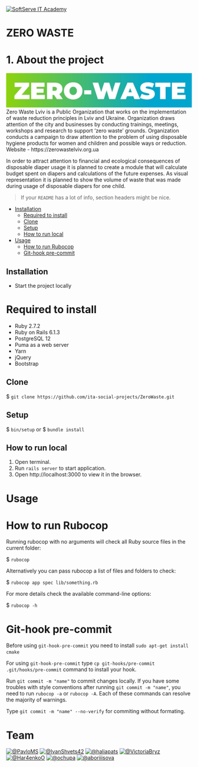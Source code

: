 <a href="https://softserve.academy/"><img src="https://s.057.ua/section/newsInternalIcon/upload/images/news/icon/000/050/792/vnutr_5ce4f980ef15f.jpg" title="SoftServe IT Academy" alt="SoftServe IT Academy"></a>

# ZERO WASTE

# 1. About the project
<img src='logo.jpg' alt='zero-waste'>
Zero Waste Lviv is a Public Organization that works on the implementation of waste reduction principles in Lviv and Ukraine. Organization draws attention of the city and businesses by conducting trainings, meetings, workshops and research to support ‘zero waste’ grounds. Organization conducts a campaign to draw attention to the problem of using disposable hygiene products for women and children and possible ways or reduction. Website - https://zerowastelviv.org.ua 

In order to attract attention to financial and ecological consequences of disposable diaper usage it is planned to create a module that will calculate budget spent on diapers and calculations of the future expenses. As visual representation it is planned to show the volume of waste that was made during usage of disposable diapers for one child.

> If your `README` has a lot of info, section headers might be nice.

- [Installation](#installation)
  - [Required to install](#Required-to-install)
  - [Clone](#Clone)
  - [Setup](#Setup)
  - [How to run local](#How-to-run-local)
- [Usage](#Usage)
  - [How to run Rubocop](#How-to-run-Rubocop)
  - [Git-hook pre-commit](#Git-hook-pre-commit)

## Installation
* Start the project locally
# Required to install
- Ruby 2.7.2
- Ruby on Rails 6.1.3
- PostgreSQL 12
- Puma as a web server
- Yarn
- jQuery
- Bootstrap

## Clone

$ `git clone https://github.com/ita-social-projects/ZeroWaste.git`

## Setup

$ `bin/setup`
or 
$ `bundle install` 

## How to run local

1. Open terminal.
2. Run `rails server` to start application.
3. Open http://localhost:3000 to view it in the browser.
# Usage 

# How to run Rubocop
Running rubocop with no arguments will check all Ruby source files in the current folder:

$ `rubocop`

Alternatively you can pass rubocop a list of files and folders to check:

$ `rubocop app spec lib/something.rb`

For more details check the available command-line options:

$ `rubocop -h`

# Git-hook pre-commit
Before using `git-hook-pre-commit` you need to install `sudo apt-get install cmake`

For using `git-hook-pre-commit` type `cp git-hooks/pre-commit .git/hooks/pre-commit` command to install your hook.

Run `git commit -m "name"` to commit changes locally.
If you have some troubles with style conventions after running `git commit -m "name"`, you need to run `rubocop -a` or `rubocop -A`. Each of these commands can resolve the majority of warnings.

Type `git commit -m "name" --no-verify` for commiting without formating.


# Team
[![@PavloMS](https://avatars.githubusercontent.com/u/78100331?s=100&v=4)](https://github.com/PavloMS)
[![@IvanShvets42](https://avatars.githubusercontent.com/u/73891724?s=10&v=2)](https://github.com/IvanShvets42)
[![@haliapats](https://avatars.githubusercontent.com/u/56607522?s=100&v=4)](https://github.com/haliapats)
[![@VictoriaBryz](https://avatars.githubusercontent.com/u/71407965?s=10&v=2)](https://github.com/VictoriaBryz) 
[![@Har4enkoO](https://avatars.githubusercontent.com/u/23266961?s=100&v=4)](https://github.com/Har4enkoO)
[![@ochupa](https://avatars.githubusercontent.com/u/74152672?s=10&v=2)](https://github.com/ochupa) 
[![@aboriiisova](https://avatars.githubusercontent.com/u/68248705?v=4?s=10&v=2)](https://github.com/aboriiisova)

